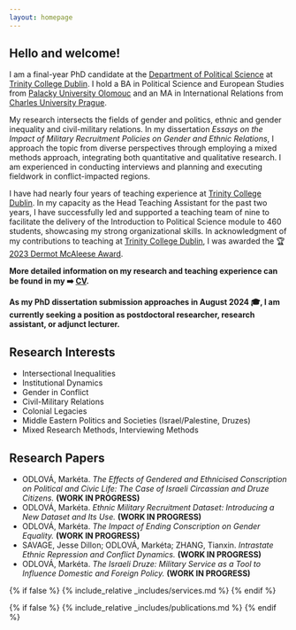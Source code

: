 ```yaml
---
layout: homepage
---
```


## Hello and welcome!
I am a final-year PhD candidate at the <a href='https://www.tcd.ie/Political_Science/' target='_blank'>Department of Political Science</a> at <a href='http://tcd.ie' target='_blank'>Trinity College Dublin</a>. I hold a BA in Political Science and European Studies from <a href='https://www.upol.cz/en/' target='_blank'>Palacky University Olomouc</a> and an MA in International Relations from <a href='https://cuni.cz/UKEN-1.html' target='_blank'>Charles University Prague</a>.

My research intersects the fields of gender and politics, ethnic and gender inequality and civil-military relations. In my dissertation <em>Essays on the Impact of Military Recruitment Policies on Gender and Ethnic Relations</em>, I approach the topic from diverse perspectives through employing a mixed methods approach, integrating both quantitative and qualitative research. I am experienced in conducting interviews and planning and executing fieldwork in conflict-impacted regions.

I have had nearly four years of teaching experience at <a href='http://tcd.ie' target='_blank'>Trinity College Dublin</a>. In my capacity as the Head Teaching Assistant for the past two years, I have successfully led and supported a teaching team of nine to facilitate the delivery of the Introduction to Political Science module to 460 students, showcasing my strong organizational skills. In acknowledgment of my contributions to teaching at <a href='http://tcd.ie' target='_blank'>Trinity College Dublin</a>, I was awarded the 🏆 <a href="https://twitter.com/TCD_SSP/status/1663846299651694593" target="_blank">2023 Dermot McAleese Award</a>.

**More detailed information on my research and teaching experience can be found in my ➡️ [CV](assets/files/curriculum_vitae.pdf).**

**As my PhD dissertation submission approaches in August 2024 🎓, I am currently seeking a position as postdoctoral researcher, research assistant, or adjunct lecturer.**

## Research Interests
- Intersectional Inequalities
- Institutional Dynamics
- Gender in Conflict
- Civil-Military Relations
- Colonial Legacies
- Middle Eastern Politics and Societies (Israel/Palestine, Druzes)
- Mixed Research Methods, Interviewing Methods

## Research Papers
- ODLOVÁ, Markéta. *The Effects of Gendered and Ethnicised Conscription on Political and Civic Life: The Case of Israeli Circassian and Druze Citizens.* **(WORK IN PROGRESS)**
- ODLOVÁ, Markéta. *Ethnic Military Recruitment Dataset: Introducing a New Dataset and Its Use.* **(WORK IN PROGRESS)**
- ODLOVÁ, Markéta. *The Impact of Ending Conscription on Gender Equality.* **(WORK IN PROGRESS)**
- SAVAGE, Jesse Dillon; ODLOVÁ, Markéta; ZHANG, Tianxin. *Intrastate Ethnic Repression and Conflict Dynamics.* **(WORK IN PROGRESS)**
- ODLOVÁ, Markéta. *The Israeli Druze: Military Service as a Tool to Influence Domestic and Foreign Policy.* **(WORK IN PROGRESS)**

{% if false %}
  {% include_relative _includes/services.md %}
{% endif %}

{% if false %}
  {% include_relative _includes/publications.md %}
{% endif %}